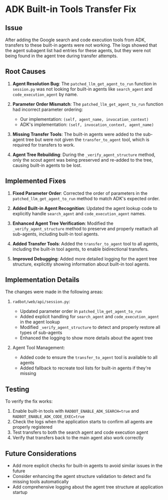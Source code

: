 # ADK Built-in Tools Transfer Fix

## Issue

After adding the Google search and code execution tools from ADK, transfers to these built-in agents were not working. The logs showed that the agent subagent list had entries for these agents, but they were not being found in the agent tree during transfer attempts.

## Root Causes

1. **Agent Resolution Bug**: The `patched_llm_get_agent_to_run` function in `session.py` was not looking for built-in agents like `search_agent` and `code_execution_agent` by name.

2. **Parameter Order Mismatch**: The `patched_llm_get_agent_to_run` function had incorrect parameter ordering:
   - Our implementation: `(self, agent_name, invocation_context)`
   - ADK's implementation: `(self, invocation_context, agent_name)`

3. **Missing Transfer Tools**: The built-in agents were added to the sub-agent tree but were not given the `transfer_to_agent` tool, which is required for transfers to work.

4. **Agent Tree Rebuilding**: During the `_verify_agent_structure` method, only the scout agent was being preserved and re-added to the tree, causing built-in agents to be lost.

## Implemented Fixes

1. **Fixed Parameter Order**: Corrected the order of parameters in the `patched_llm_get_agent_to_run` method to match ADK's expected order.

2. **Added Built-in Agent Recognition**: Updated the agent lookup code to explicitly handle `search_agent` and `code_execution_agent` names.

3. **Enhanced Agent Tree Verification**: Modified the `_verify_agent_structure` method to preserve and properly reattach all sub-agents, including built-in tool agents.

4. **Added Transfer Tools**: Added the `transfer_to_agent` tool to all agents, including the built-in tool agents, to enable bidirectional transfers.

5. **Improved Debugging**: Added more detailed logging for the agent tree structure, explicitly showing information about built-in tool agents.

## Implementation Details

The changes were made in the following areas:

1. `radbot/web/api/session.py`:
   - Updated parameter order in `patched_llm_get_agent_to_run`
   - Added explicit handling for `search_agent` and `code_execution_agent` in the agent lookup
   - Modified `_verify_agent_structure` to detect and properly restore all types of sub-agents
   - Enhanced the logging to show more details about the agent tree

2. Agent Tool Management:
   - Added code to ensure the `transfer_to_agent` tool is available to all agents
   - Added fallback to recreate tool lists for built-in agents if they're missing

## Testing

To verify the fix works:
1. Enable built-in tools with `RADBOT_ENABLE_ADK_SEARCH=true` and `RADBOT_ENABLE_ADK_CODE_EXEC=true`
2. Check the logs when the application starts to confirm all agents are properly registered
3. Test transfers to both the search agent and code execution agent
4. Verify that transfers back to the main agent also work correctly

## Future Considerations

- Add more explicit checks for built-in agents to avoid similar issues in the future
- Consider enhancing the agent structure validation to detect and fix missing tools automatically
- Add comprehensive logging about the agent tree structure at application startup